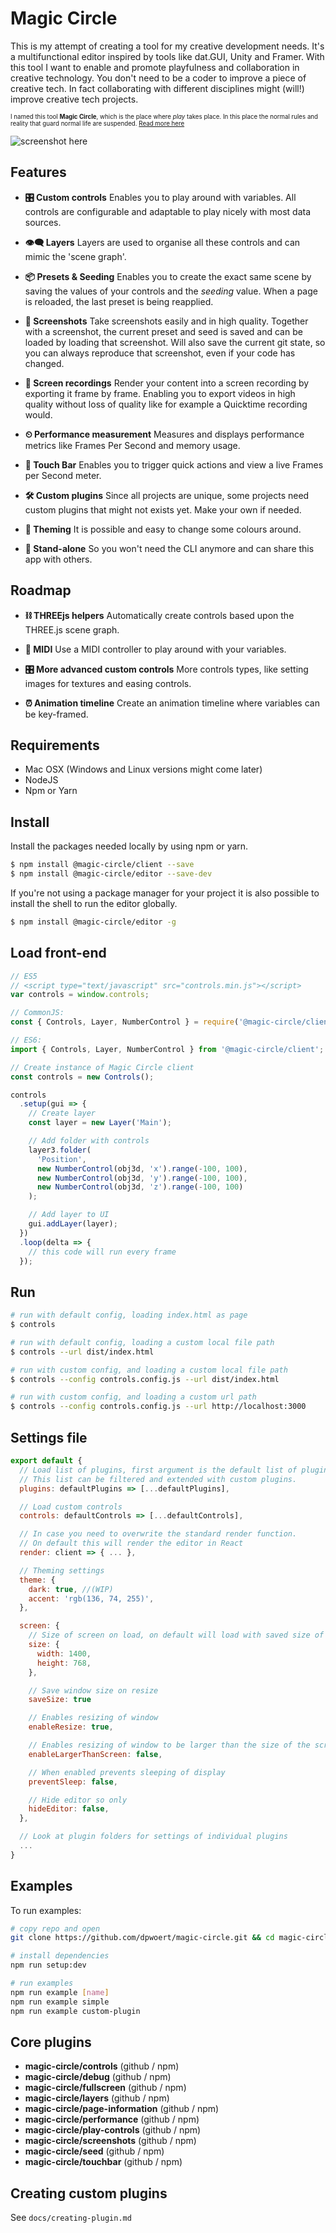 # Magic Circle

This is my attempt of creating a tool for my creative development needs. It's a multifunctional editor inspired by tools like dat.GUI, Unity and Framer. With this tool I want to enable and promote playfulness and collaboration in creative technology. You don't need to be a coder to improve a piece of creative tech. In fact collaborating with different disciplines might (will!) improve creative tech projects.

<sub><sup>I named this tool **Magic Circle**, which is the place where _play_ takes place. In this place the normal rules and reality that guard normal life are suspended. [Read more here](https://uxdesign.cc/why-play-can-improve-the-interdisciplinary-collaboration-in-your-team-8d7fd1ce32f8)</sub></sup>

![screenshot here](https://raw.github.com/dpwoert/magic-circle/develop/docs/assets/screenshot.png)

## Features

- **🎛 Custom controls** Enables you to play around with variables. All controls are configurable and adaptable to play nicely with most data sources.

- **👁‍🗨 Layers** Layers are used to organise all these controls and can mimic the 'scene graph'.

- **📦 Presets & Seeding** Enables you to create the exact same scene by saving the values of your controls and the _seeding_ value. When a page is reloaded, the last preset is being reapplied.

- **📸 Screenshots** Take screenshots easily and in high quality. Together with a screenshot, the current preset and seed is saved and can be loaded by loading that screenshot. Will also save the current git state, so you can always reproduce that screenshot, even if your code has changed.

- **🎥 Screen recordings** Render your content into a screen recording by exporting it frame by frame. Enabling you to export videos in high quality without loss of quality like for example a Quicktime recording would.

- **⏲ Performance measurement** Measures and displays performance metrics like Frames Per Second and memory usage.

- **👐 Touch Bar** Enables you to trigger quick actions and view a live Frames per Second meter.

- **🛠 Custom plugins** Since all projects are unique, some projects need custom plugins that might not exists yet. Make your own if needed.

- **🌈 Theming** It is possible and easy to change some colours around.

- **🧩 Stand-alone** So you won't need the CLI anymore and can share this app with others.

## Roadmap

- **⛓ THREEjs helpers** Automatically create controls based upon the THREE.js scene graph.

- **🎹 MIDI** Use a MIDI controller to play around with your variables.

- **🎛 More advanced custom controls** More controls types, like setting images for textures and easing controls.

- **⏰ Animation timeline** Create an animation timeline where variables can be key-framed.

## Requirements

- Mac OSX (Windows and Linux versions might come later)
- NodeJS
- Npm or Yarn

## Install

Install the packages needed locally by using npm or yarn.

```sh
$ npm install @magic-circle/client --save
$ npm install @magic-circle/editor --save-dev
```

If you're not using a package manager for your project it is also possible to install the shell to run the editor globally.

```sh
$ npm install @magic-circle/editor -g
```

## Load front-end

```js
// ES5
// <script type="text/javascript" src="controls.min.js"></script>
var controls = window.controls;

// CommonJS:
const { Controls, Layer, NumberControl } = require('@magic-circle/client');

// ES6:
import { Controls, Layer, NumberControl } from '@magic-circle/client';

// Create instance of Magic Circle client
const controls = new Controls();

controls
  .setup(gui => {
    // Create layer
    const layer = new Layer('Main');

    // Add folder with controls
    layer3.folder(
      'Position',
      new NumberControl(obj3d, 'x').range(-100, 100),
      new NumberControl(obj3d, 'y').range(-100, 100),
      new NumberControl(obj3d, 'z').range(-100, 100)
    );

    // Add layer to UI
    gui.addLayer(layer);
  })
  .loop(delta => {
    // this code will run every frame
  });
```

## Run

```sh
# run with default config, loading index.html as page
$ controls

# run with default config, loading a custom local file path
$ controls --url dist/index.html

# run with custom config, and loading a custom local file path
$ controls --config controls.config.js --url dist/index.html

# run with custom config, and loading a custom url path
$ controls --config controls.config.js --url http://localhost:3000
```

## Settings file

```js
export default {
  // Load list of plugins, first argument is the default list of plugins
  // This list can be filtered and extended with custom plugins.
  plugins: defaultPlugins => [...defaultPlugins],

  // Load custom controls
  controls: defaultControls => [...defaultControls],

  // In case you need to overwrite the standard render function.
  // On default this will render the editor in React
  render: client => { ... },

  // Theming settings
  theme: {
    dark: true, //(WIP)
    accent: 'rgb(136, 74, 255)',
  },

  screen: {
    // Size of screen on load, on default will load with saved size of window
    size: {
      width: 1400,
      height: 768,
    },

    // Save window size on resize
    saveSize: true

    // Enables resizing of window
    enableResize: true,

    // Enables resizing of window to be larger than the size of the screen
    enableLargerThanScreen: false,

    // When enabled prevents sleeping of display
    preventSleep: false,

    // Hide editor so only
    hideEditor: false,
  },

  // Look at plugin folders for settings of individual plugins
  ...
}
```

## Examples

To run examples:

```sh
# copy repo and open
git clone https://github.com/dpwoert/magic-circle.git && cd magic-circle

# install dependencies
npm run setup:dev

# run examples
npm run example [name]
npm run example simple
npm run example custom-plugin
```

## Core plugins

- **magic-circle/controls** (github / npm)
- **magic-circle/debug** (github / npm)
- **magic-circle/fullscreen** (github / npm)
- **magic-circle/layers** (github / npm)
- **magic-circle/page-information** (github / npm)
- **magic-circle/performance** (github / npm)
- **magic-circle/play-controls** (github / npm)
- **magic-circle/screenshots** (github / npm)
- **magic-circle/seed** (github / npm)
- **magic-circle/touchbar** (github / npm)

## Creating custom plugins

See `docs/creating-plugin.md`
